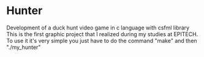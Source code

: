 # Hunter
Development of a duck hunt video game in c language with csfml library  
This is the first graphic project that I realized during my studies at EPITECH. To use it it's very simple you just have to do the command "make" and then "./my_hunter"
